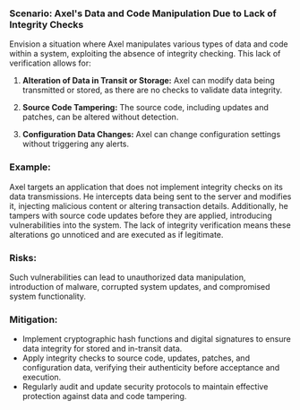 ### Scenario: Axel's Data and Code Manipulation Due to Lack of Integrity Checks 
Envision a situation where Axel manipulates various types of data and code within a system, exploiting the absence of integrity checking. This lack of verification allows for: 

1. **Alteration of Data in Transit or Storage:** Axel can modify data being transmitted or stored, as there are no checks to validate data integrity. 

2. **Source Code Tampering:** The source code, including updates and patches, can be altered without detection. 

3. **Configuration Data Changes:** Axel can change configuration settings without triggering any alerts. 

### Example: 

Axel targets an application that does not implement integrity checks on its data transmissions. He intercepts data being sent to the server and modifies it, injecting malicious content or altering transaction details. Additionally, he tampers with source code updates before they are applied, introducing vulnerabilities into the system. The lack of integrity verification means these alterations go unnoticed and are executed as if legitimate. 

### Risks: 

Such vulnerabilities can lead to unauthorized data manipulation, introduction of malware, corrupted system updates, and compromised system functionality. 

### Mitigation: 

- Implement cryptographic hash functions and digital signatures to ensure data integrity for stored and in-transit data. 
- Apply integrity checks to source code, updates, patches, and configuration data, verifying their authenticity before acceptance and execution. 
- Regularly audit and update security protocols to maintain effective protection against data and code tampering. 

 